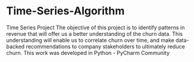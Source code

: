 # Time-Series-Algorithm
Time Series Project
The objective of this project is to identify patterns in revenue that will offer us a better understanding of the churn data. This understanding will enable us to correlate churn over time, and make data- backed recommendations to company stakeholders to ultimately reduce churn.
This work was developed in Python - PyCharm Community
